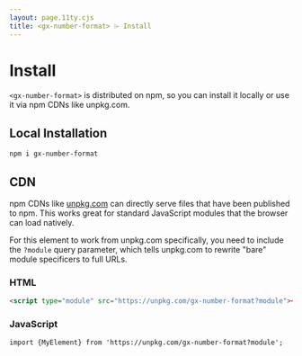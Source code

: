```yaml
---
layout: page.11ty.cjs
title: <gx-number-format> ⌲ Install
---
```


# Install

`<gx-number-format>` is distributed on npm, so you can install it locally or use it via npm CDNs like unpkg.com.

## Local Installation

```bash
npm i gx-number-format
```

## CDN

npm CDNs like [unpkg.com]() can directly serve files that have been published to npm. This works great for standard JavaScript modules that the browser can load natively.

For this element to work from unpkg.com specifically, you need to include the `?module` query parameter, which tells unpkg.com to rewrite "bare" module specificers to full URLs.

### HTML

```html
<script type="module" src="https://unpkg.com/gx-number-format?module"></script>
```

### JavaScript

```html
import {MyElement} from 'https://unpkg.com/gx-number-format?module';
```
